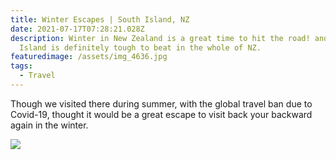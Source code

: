 ```yaml
---
title: Winter Escapes | South Island, NZ
date: 2021-07-17T07:28:21.028Z
description: Winter in New Zealand is a great time to hit the road! and South
  Island is definitely tough to beat in the whole of NZ.
featuredimage: /assets/img_4636.jpg
tags:
  - Travel
---
```

 Though we visited there during summer, with the global travel ban due to Covid-19, thought it would be a great escape to visit back your backward again in the winter.

![](/assets/img_4687.jpg)